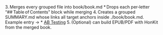 3. Merges every grouped file into book/book.md
* Drops each per‑letter “## Table of Contents” block while merging
4. Creates a grouped SUMMARY.md whose links all target anchors inside ./book/book.md.
  Example entry → * [AB Testing](./book/book.md#ab-testing)
5. (Optional) can build EPUB/PDF with HonKit from the merged book.